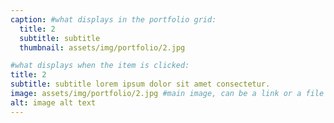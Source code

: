 ```yaml
---
caption: #what displays in the portfolio grid:
  title: 2
  subtitle: subtitle
  thumbnail: assets/img/portfolio/2.jpg

#what displays when the item is clicked:
title: 2
subtitle: subtitle lorem ipsum dolor sit amet consectetur.
image: assets/img/portfolio/2.jpg #main image, can be a link or a file in assets/img/portfolio
alt: image alt text
---
```

